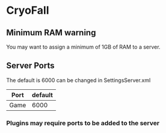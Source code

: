 # CryoFall

## Minimum RAM warning

You may want to assign a minimum of 1GB of RAM to a server.

## Server Ports

The default is 6000 can be changed in SettingsServer.xml

| Port    | default |
|---------|---------|
| Game    | 6000    |

### Plugins may require ports to be added to the server
